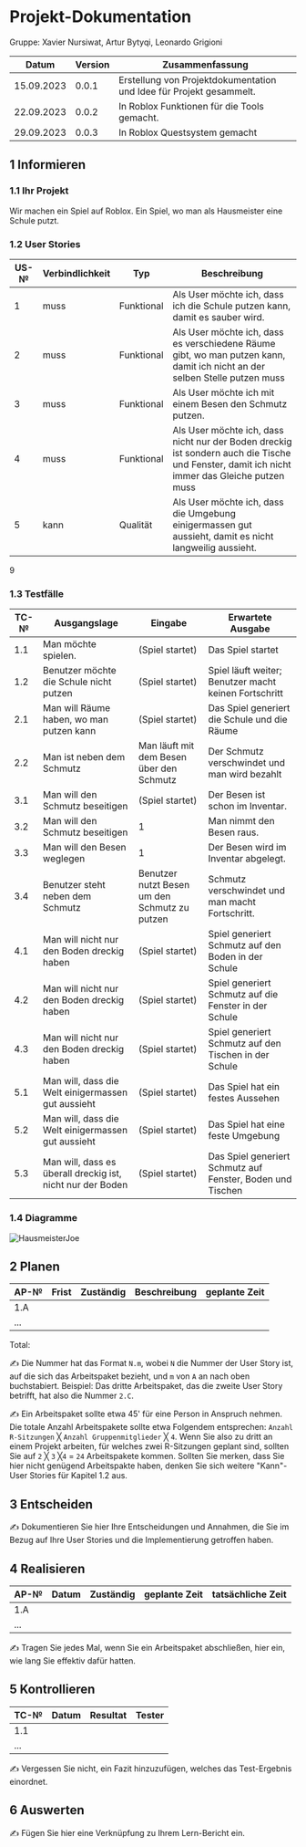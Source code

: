 # Projekt-Dokumentation

Gruppe: Xavier Nursiwat, Artur Bytyqi, Leonardo Grigioni

| Datum | Version | Zusammenfassung                                              |
| ----- | ------- | ------------------------------------------------------------ |
| 15.09.2023      | 0.0.1   | Erstellung von Projektdokumentation und Idee für Projekt gesammelt. |
|22.09.2023       | 0.0.2   | In Roblox Funktionen für die Tools gemacht.                                                             |
|29.09.2023       | 0.0.3   | In Roblox Questsystem gemacht                                                             |

## 1 Informieren

### 1.1 Ihr Projekt

Wir machen ein Spiel auf Roblox. Ein Spiel, wo man als Hausmeister eine Schule putzt. 

### 1.2 User Stories

| US-№ | Verbindlichkeit | Typ  | Beschreibung                       |
| ---- | --------------- | ---- | ---------------------------------- |    
| 1    | muss            | Funktional | Als User möchte ich, dass ich die Schule putzen kann, damit es sauber wird.  |
| 2 |  muss               | Funktional     | Als User möchte ich, dass es verschiedene Räume gibt, wo man putzen kann, damit ich nicht an der selben Stelle putzen muss|
| 3  |  muss            |  Funktional       |  Als User möchte ich mit einem Besen den Schmutz putzen.  |
| 4 |  muss            | Funktional        | Als User möchte ich, dass nicht nur der Boden dreckig ist sondern auch die Tische und Fenster, damit ich nicht immer das Gleiche putzen muss              |
| 5 |  kann      | Qualität|Als User möchte ich, dass die Umgebung einigermassen gut aussieht, damit es nicht langweilig aussieht. |


9
### 1.3 Testfälle

| TC-№ | Ausgangslage | Eingabe | Erwartete Ausgabe |
| ---- | ------------ | ------- | ----------------- |
|1.1|Man möchte spielen.|(Spiel startet)|Das Spiel startet|
|1.2|Benutzer möchte die Schule nicht putzen|(Spiel startet)|Spiel läuft weiter; Benutzer macht keinen Fortschritt|
|2.1|Man will Räume haben, wo man putzen kann|(Spiel startet)|Das Spiel generiert die Schule und die Räume|
|2.2|Man ist neben dem Schmutz|Man läuft mit dem Besen über den Schmutz|Der Schmutz verschwindet und man wird bezahlt|
|3.1|Man will den Schmutz beseitigen |(Spiel startet)|Der Besen ist schon im Inventar.|
|3.2|Man will den Schmutz beseitigen |1| Man nimmt den Besen raus.|
|3.3|Man will den Besen weglegen |1| Der Besen wird im Inventar abgelegt.|
|3.4|Benutzer steht neben dem Schmutz|Benutzer nutzt Besen um den Schmutz zu putzen|Schmutz verschwindet und man macht Fortschritt.|
|4.1|Man will nicht nur den Boden dreckig haben|(Spiel startet)|Spiel generiert Schmutz auf den Boden in der Schule|
|4.2|Man will nicht nur den Boden dreckig haben|(Spiel startet)|Spiel generiert Schmutz auf die Fenster in der Schule|
|4.3|Man will nicht nur den Boden dreckig haben|(Spiel startet)|Spiel generiert Schmutz auf den Tischen in der Schule|
|5.1|Man will, dass die Welt einigermassen gut aussieht|(Spiel startet)|Das Spiel hat ein festes Aussehen|
|5.2|Man will, dass die Welt einigermassen gut aussieht|(Spiel startet)|Das Spiel hat eine feste Umgebung|
|5.3|Man will, dass es überall dreckig ist, nicht nur der Boden|(Spiel startet)|Das Spiel generiert Schmutz auf Fenster, Boden und Tischen|



### 1.4 Diagramme
![HausmeisterJoe](https://github.com/dexav/ILA2_1301/assets/110892637/b8f031e3-111b-4f0d-8b2d-f8c5880bfcdc)



## 2 Planen

| AP-№ | Frist | Zuständig | Beschreibung | geplante Zeit |
| ---- | ----- | --------- | ------------ | ------------- |
| 1.A  |       |           |              |               |
| ...  |       |           |              |               |

Total: 

✍️ Die Nummer hat das Format `N.m`, wobei `N` die Nummer der User Story ist, auf die sich das Arbeitspaket bezieht, und `m` von `A` an nach oben buchstabiert. Beispiel: Das dritte Arbeitspaket, das die zweite User Story betrifft, hat also die Nummer `2.C`.

✍️ Ein Arbeitspaket sollte etwa 45' für eine Person in Anspruch nehmen. Die totale Anzahl Arbeitspakete sollte etwa Folgendem entsprechen: `Anzahl R-Sitzungen` ╳ `Anzahl Gruppenmitglieder` ╳ `4`. Wenn Sie also zu dritt an einem Projekt arbeiten, für welches zwei R-Sitzungen geplant sind, sollten Sie auf `2` ╳ `3` ╳`4` = `24` Arbeitspakete kommen. Sollten Sie merken, dass Sie hier nicht genügend Arbeitspakte haben, denken Sie sich weitere "Kann"-User Stories für Kapitel 1.2 aus.

## 3 Entscheiden

✍️ Dokumentieren Sie hier Ihre Entscheidungen und Annahmen, die Sie im Bezug auf Ihre User Stories und die Implementierung getroffen haben.

## 4 Realisieren

| AP-№ | Datum | Zuständig | geplante Zeit | tatsächliche Zeit |
| ---- | ----- | --------- | ------------- | ----------------- |
| 1.A  |       |           |               |                   |
| ...  |       |           |               |                   |

✍️ Tragen Sie jedes Mal, wenn Sie ein Arbeitspaket abschließen, hier ein, wie lang Sie effektiv dafür hatten.

## 5 Kontrollieren

| TC-№ | Datum | Resultat | Tester |
| ---- | ----- | -------- | ------ |
| 1.1  |       |          |        |
| ...  |       |          |        |

✍️ Vergessen Sie nicht, ein Fazit hinzuzufügen, welches das Test-Ergebnis einordnet.

## 6 Auswerten

✍️ Fügen Sie hier eine Verknüpfung zu Ihrem Lern-Bericht ein.
